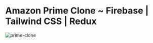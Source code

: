 # Amazon Prime Clone ~ Firebase | Tailwind CSS | Redux

![prime-clone](https://user-images.githubusercontent.com/72094124/215015563-08c8810e-7dc6-43c4-88db-2fb7cf7bd960.png)

